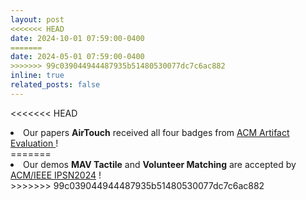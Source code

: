 ```yaml
---
layout: post
<<<<<<< HEAD
date: 2024-10-01 07:59:00-0400
=======
date: 2024-05-01 07:59:00-0400
>>>>>>> 99c039044944487935b51480530077dc7c6ac882
inline: true
related_posts: false
---
```



<<<<<<< HEAD
<li> Our papers <b>AirTouch</b> received all four badges from <a href="https://www.acm.org/publications/policies/artifact-review-and-badging-current">ACM Artifact Evaluation </a> !</li>
=======
<li> Our demos <b>MAV Tactile</b> and <b>Volunteer Matching</b> are accepted by <a href="https://ipsn.acm.org/2024/index.html">ACM/IEEE IPSN2024</a> !</li>
>>>>>>> 99c039044944487935b51480530077dc7c6ac882
